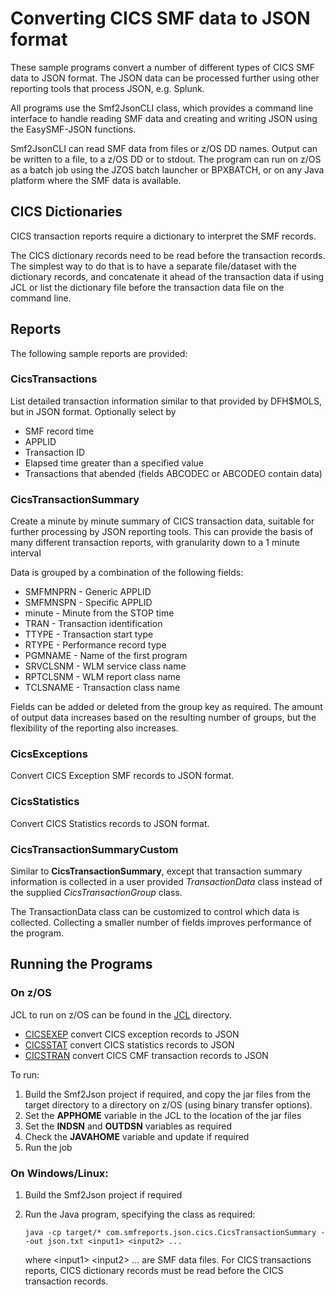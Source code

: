 # Converting CICS SMF data to JSON format

These sample programs convert a number of different types of CICS SMF data to JSON format.
The JSON data can be processed further using other reporting tools that process JSON, e.g. Splunk.

All programs use the Smf2JsonCLI class, which provides a command line interface to handle reading SMF data and creating and writing JSON using the EasySMF-JSON functions.

Smf2JsonCLI can read SMF data from files or z/OS DD names. Output can be written to a file, to a z/OS DD or to stdout. The program can run on z/OS as a batch job using the JZOS batch launcher or BPXBATCH, or on any Java platform where the SMF data is available.

## CICS Dictionaries

CICS transaction reports require a dictionary to interpret the SMF records.

The CICS dictionary records need to be read before the transaction records. The simplest way to do that is to have a separate file/dataset with the dictionary records, and concatenate it ahead of the transaction data if using JCL or list the dictionary file before the transaction data file on the command line.

## Reports

The following sample reports are provided:

### CicsTransactions

List detailed transaction information similar to that provided by DFH$MOLS, but in JSON format.
Optionally select by
- SMF record time
- APPLID
- Transaction ID
- Elapsed time greater than a specified value
- Transactions that abended (fields ABCODEC or ABCODEO contain data)

### CicsTransactionSummary

Create a minute by minute summary of CICS transaction data, suitable for further processing by JSON reporting tools. This can provide the basis of many different transaction reports, with granularity down to a 1 minute interval

Data is grouped by a combination of the following fields:

* SMFMNPRN - Generic APPLID
* SMFMNSPN - Specific APPLID
* minute - Minute from the STOP time
* TRAN - Transaction identification
* TTYPE - Transaction start type
* RTYPE - Performance record type
* PGMNAME - Name of the first program
* SRVCLSNM - WLM service class name
* RPTCLSNM - WLM report class name
* TCLSNAME - Transaction class name

Fields can be added or deleted from the group key as required. The amount of output data increases based on the resulting number of groups, but the flexibility of the reporting also increases.

### CicsExceptions

Convert CICS Exception SMF records to JSON format.

### CicsStatistics

Convert CICS Statistics records to JSON format.

### CicsTransactionSummaryCustom

Similar to **CicsTransactionSummary**, except that transaction summary information is collected in a user provided *TransactionData* class instead of the supplied *CicsTransactionGroup* class.

The TransactionData class can be customized to control which data is collected. Collecting a smaller number of fields improves performance of the program.

## Running the Programs

### On z/OS

JCL to run on z/OS can be found in the [JCL](../../../../../JCL) directory.

- [CICSEXEP](../../../../../../../JCL/CICSEXEP.jcl) convert CICS exception records to JSON
- [CICSSTAT](../../../../../../../JCL/CICSSTAT.jcl) convert CICS statistics records to JSON
- [CICSTRAN](../../../../../../../JCL/CICSTRAN.jcl) convert CICS CMF transaction records to JSON

To run:

1. Build the Smf2Json project if required, and copy the jar files from the target directory to a directory on z/OS (using binary transfer options).
2. Set the **APPHOME** variable in the JCL to the location of the jar files
3. Set the **INDSN** and **OUTDSN** variables as required 
4. Check the **JAVAHOME** variable and update if required
5. Run the job

### On Windows/Linux:

1. Build the Smf2Json project if required
2. Run the Java program, specifying the class as required:   

   ```
   java -cp target/* com.smfreports.json.cics.CicsTransactionSummary --out json.txt <input1> <input2> ...   
   ```
   
   where \<input1\> \<input2\> ... are SMF data files. For CICS transactions reports, CICS dictionary records must be read before the CICS transaction records.
